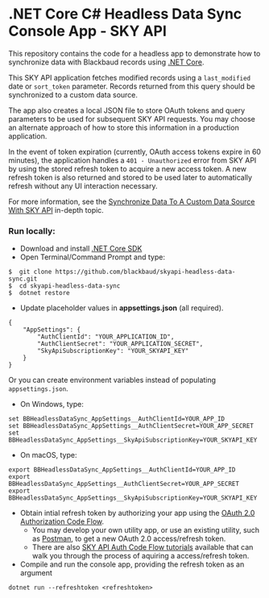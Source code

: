 # .NET Core C# Headless Data Sync Console App - SKY API

This repository contains the code for a headless app to demonstrate how to synchronize data with Blackbaud records using [.NET Core](https://www.microsoft.com/net/core/platform).

This SKY API application fetches modified records using a `last_modified` date or `sort_token` parameter.  Records returned from this query should be synchronized to a custom data source.

The app also creates a local JSON file to store OAuth tokens and query parameters to be used for subsequent SKY API requests. You may choose an alternate approach of how to store this information in a production application.

In the event of token expiration (currently, OAuth access tokens expire in 60 minutes), the application handles a `401 - Unauthorized` error from SKY API by using the stored refresh token to acquire a new access token.  A new refresh token is also returned and stored to be used later to automatically refresh without any UI interaction necessary.

For more information, see the [Synchronize Data To A Custom Data Source With SKY API](https://developer.blackbaud.com/skyapi/docs/resources/in-depth-topics/synchronize-data) in-depth topic.

### Run locally:

- Download and install [.NET Core SDK](https://www.microsoft.com/net/core/)
- Open Terminal/Command Prompt and type:
```
$  git clone https://github.com/blackbaud/skyapi-headless-data-sync.git
$  cd skyapi-headless-data-sync
$  dotnet restore
```
- Update placeholder values in **appsettings.json** (all required).
```
{
    "AppSettings": {
        "AuthClientId": "YOUR_APPLICATION_ID",
        "AuthClientSecret": "YOUR_APPLICATION_SECRET",
        "SkyApiSubscriptionKey": "YOUR_SKYAPI_KEY"
    }
}
```
Or you can create environment variables instead of populating `appsettings.json`.
- On Windows, type:
```
set BBHeadlessDataSync_AppSettings__AuthClientId=YOUR_APP_ID
set BBHeadlessDataSync_AppSettings__AuthClientSecret=YOUR_APP_SECRET
set BBHeadlessDataSync_AppSettings__SkyApiSubscriptionKey=YOUR_SKYAPI_KEY
```
- On macOS, type:
```
export BBHeadlessDataSync_AppSettings__AuthClientId=YOUR_APP_ID
export BBHeadlessDataSync_AppSettings__AuthClientSecret=YOUR_APP_SECRET
export BBHeadlessDataSync_AppSettings__SkyApiSubscriptionKey=YOUR_SKYAPI_KEY
```
- Obtain intial refresh token by authorizing your app using the [OAuth 2.0 Authorization Code Flow](https://developer.blackbaud.com/skyapi/docs/authorization/auth-code-flow).
  - You may develop your own utility app, or use an existing utility, such as [Postman](https://www.postman.com), to get a new OAuth 2.0 access/refresh token.
  - There are also [SKY API Auth Code Flow tutorials](https://developer.blackbaud.com/skyapi/docs/authorization/auth-code-flow/code-samples) available that can walk you through the process of aquiring a access/refresh token.
- Compile and run the console app, providing the refresh token as an argument
```
dotnet run --refreshtoken <refreshtoken>
```
